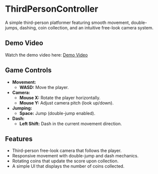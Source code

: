 # ThirdPersonController

A simple third-person platformer featuring smooth movement, double-jumps, dashing, coin collection, and an intuitive free-look camera system.

## Demo Video

Watch the demo video here: [Demo Video](DemoForThirdPerson.mov)

## Game Controls

- **Movement:**  
  - **WASD:** Move the player.
- **Camera:**  
  - **Mouse X:** Rotate the player horizontally.
  - **Mouse Y:** Adjust camera pitch (look up/down).
- **Jumping:**  
  - **Space:** Jump (double-jump enabled).
- **Dash:**  
  - **Left Shift:** Dash in the current movement direction.

## Features

- Third-person free-look camera that follows the player.
- Responsive movement with double-jump and dash mechanics.
- Rotating coins that update the score upon collection.
- A simple UI that displays the number of coins collected.